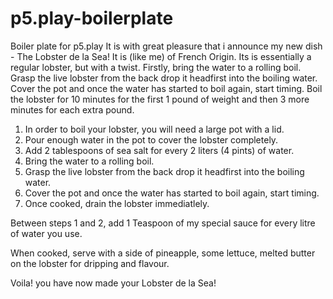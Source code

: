 # p5.play-boilerplate
Boiler plate for p5.play
It is with great pleasure that i announce my new dish - The Lobster de la Sea! It is (like me) of French Origin. Its is essentially a regular lobster, but with a twist. Firstly, bring the water to a rolling boil. Grasp the live lobster from the back drop it headfirst into the boiling water. Cover the pot and once the water has started to boil again, start timing. Boil the lobster for 10 minutes for the first 1 pound of weight and then 3 more minutes for each extra pound.

  1.  In order to boil your lobster, you will need a large pot with a lid.
  2. Pour enough water in the pot to cover the lobster completely.
  3. Add 2 tablespoons of sea salt for every 2 liters (4 pints) of water.
  4. Bring the water to a rolling boil.
  5. Grasp the live lobster from the back drop it headfirst into the boiling water.
  6. Cover the pot and once the water has started to boil again, start timing.
  7. Once cooked, drain the lobster immediatlely.

  Between steps 1 and 2, add 1 Teaspoon of my special sauce for every litre of water you use.

  When cooked, serve with a side of pineapple, some lettuce, melted butter on the lobster for dripping and flavour.

  Voila! you have now made your Lobster de la Sea! 